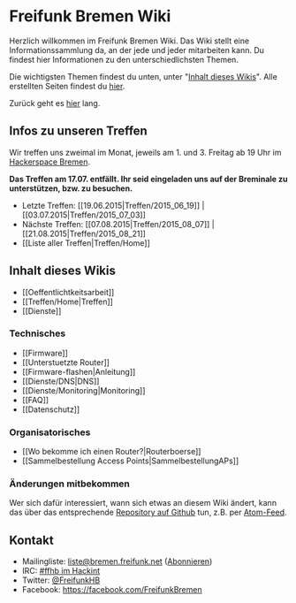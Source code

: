 # Freifunk Bremen Wiki
Herzlich willkommen im Freifunk Bremen Wiki.
Das Wiki stellt eine Informationssammlung da, an der jede und jeder mitarbeiten kann. Du findest hier Informationen zu den unterschiedlichsten Themen.

Die wichtigsten Themen findest du unten, unter "[Inhalt dieses Wikis](#freifunk-bremen-wiki_inhalt-dieses-wikis)". Alle erstellten Seiten findest du [hier](http://wiki.bremen.freifunk.net/pages).

Zurück geht es [hier](http://bremen.freifunk.net) lang.


## Infos zu unseren Treffen

Wir treffen uns zweimal im Monat, jeweils am 1. und 3. Freitag ab 19 Uhr im [Hackerspace Bremen](https://www.hackerspace-bremen.de).


**Das Treffen am 17.07. entfällt. Ihr seid eingeladen uns auf der Breminale zu unterstützen, bzw. zu besuchen.**
* Letzte Treffen: [[19.06.2015|Treffen/2015_06_19]] | [[03.07.2015|Treffen/2015_07_03]]
* Nächste Treffen: [[07.08.2015|Treffen/2015_08_07]] | [[21.08.2015|Treffen/2015_08_21]]
* [[Liste aller Treffen|Treffen/Home]]

## Inhalt dieses Wikis
* [[Oeffentlichtkeitsarbeit]]
* [[Treffen/Home|Treffen]]
* [[Dienste]]

### Technisches
* [[Firmware]]
 * [[Unterstuetzte Router]] 
 * [[Firmware-flashen|Anleitung]]
* [[Dienste/DNS|DNS]]
* [[Dienste/Monitoring|Monitoring]]
* [[FAQ]]
* [[Datenschutz]]

### Organisatorisches
* [[Wo bekomme ich einen Router?|Routerboerse]]
* [[Sammelbestellung Access Points|SammelbestellungAPs]]

### Änderungen mitbekommen

Wer sich dafür interessiert, wann sich etwas an diesem Wiki ändert, kann das über das entsprechende [Repository auf Github](https://github.com/FreifunkBremen/wiki/) tun, z.B. per [Atom-Feed](https://github.com/FreifunkBremen/wiki/commits/master.atom).

## Kontakt
* Mailingliste: [liste@bremen.freifunk.net](mailto:liste@bremen.freifunk.net) ([Abonnieren](https://planetcyborg.de/mailman/listinfo/ff-bremen))
* IRC: [#ffhb im Hackint](irc://irc.hackint.org/ffhb)
* Twitter: [@FreifunkHB](https://twitter.com/FreifunkHB)
* Facebook: https://facebook.com/FreifunkBremen
